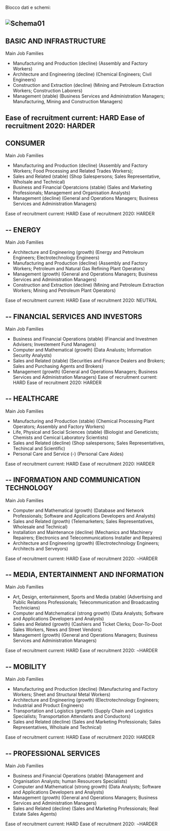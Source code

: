 Blocco dati e schemi:


![Schema01](http://imgur.com/Rf11RoS)
--
BASIC AND INFRASTRUCTURE
--
Main Job Families

- Manufacturing and Production (decline)
(Assembly and Factory Workers)
- Architecture and Engineering (decline)
(Chemical Engineers; Civil Engineers)
- Construction and Extraction (decline)
(Mining and Petroleum Extraction Workers; Construction Laborers)
- Management (stable)
(Business Services and Administration Managers; Manufacturing, Mining and Construction Managers)

Ease of recruitment current: HARD
Ease of recruitment 2020: HARDER
--
CONSUMER
--
Main Job Families

- Manufacturing and Production (decline)
(Assembly and Factory Workers; Food Processing and Related Trades Workers);
- Sales and Related (stable)
(Shop Salespersons; Sales Representative, Wholsale and Technical)
- Business and Financial Operatcions (stable)
(Sales and Marketing Professionals; Management and Organisation Analysts)
- Management (decline)
(General and Operations Managers; Business Services and Administration Managers)

Ease of recruitment current: HARD
Ease of recruitment 2020: HARDER

--
ENERGY
--
Main Job Families

- Architecture and Engineering (growth)
(Energy and Petroleum Engineers; Electrotechnology Engineers)
- Manufacturing and Production (decline)
(Assembly and Factory Workers; Petroleum and Natural Gas Refining Plant Operators)
- Management (growth)
(General and Operations Managers; Business Services and Administration Managers)
- Construction and Extraction (decline)
(Mining and Petroleum Extraction Workers; Mining and Petroleum Plant Operators)

Ease of recruitment current: HARD
Ease of recruitment 2020: NEUTRAL

--
FINANCIAL SERVICES AND INVESTORS
--
Main Job Families

- Business and Financial Operations (stable)
(Financial and Investmen Advisers; Investement Fund Managers)
- Computer and Mathematical (growth)
(Data Analusts; Information Security Analysts)
- Sales and Related (stable)
(Securities and Finance Dealers and Brokers; Sales and Purchasing Agents and Brokers)
- Management (growth)
(General and Operations Managers; Business Services and Administration Managers)
Ease of recruitment current: HARD
Ease of recruitment 2020: HARDER

--
HEALTHCARE
--
Main Job Families

- Manufacturing and Production (stable)
(Chemical Processing Plant Operators; Assembly and Factory Workers)
- Life, Physical and Social Sciences (stable)
(Biologist and Geneticists; Chemists and Cemical Laboratory Scientists)
- Sales and Related (decline)
(Shop salespersons; Sales Representatives, Techincal and Scientific)
- Personal Care and Service (-)
(Personal Care Aides)

Ease of recruitment current: HARD
Ease of recruitment 2020: HARDER

--
INFORMATION AND COMMUNICATION TECHNOLOGY
--
Main Job Families

- Computer and Mathematical (growth)
(Database and Network Professionals; Software and Applications Developers and Analysts)
- Sales and Related (growth)
(Telemarketers; Sales Representatives, Wholesale and Technical)
- Installation and Maintenance (decline)
(Mechanics and Machinery Repairers; Electronics and Telecommunications Installer and Repaires)
- Architecture and Engineering (growth)
(Electrotechnology Engineers; Architects and Serveyors)

Ease of recruitment current: HARD
Ease of recruitment 2020: ¬HARDER

--
MEDIA, ENTERTAINMENT AND INFORMATION
--
Main Job Families

- Art, Design, entertainment, Sports and Media (stable)
(Advertising and Public Relations Professionals; Telecommunication and Broadcasting Technicians)
- Computer and Matchematical (strong growth)
(Data Analysts; Software and Applications Developers and Analysts)
- Sales and Related (growth)
(Cashiers and Ticket Clerks; Door-To-Doot Sales Workers, News and Street Vendors)
- Management (growth)
(General and Operations Managers; Business Services and Administration Managers)

Ease of recruitment current: HARD
Ease of recruitment 2020: ¬HARDER

--
MOBILITY
--
Main Job Families

- Manufacturing and Production (decline)
(Manufacturing and Factory Workers; Sheet and Structural Metal Workers)
- Architecture and Engineering (growth)
(Electrotechnology Engineers; Industrial and Product Engineers)
- Transportation and Logistics (growth)
(Supply Chain and Logistics Specialists; Transportation Attendants and Conductors)
- Sales and Related (decline)
(Sales and Marketing Professionals; Sales Representatives, Wholsale and Technical)

Ease of recruitment current: HARD
Ease of recruitment 2020: HARDER

--
PROFESSIONAL SERVICES
--
Main Job Families

- Business and Financial Operations (stable)
(Management and Organisation Analysts; human Resourcers Specialists)
- Computer and Mathematical (strong growth)
(Data Analysts; Software and Applications Developers and Analysts)
- Management (growth)
(General and Operations Managers; Business Services and Administration Managers)
- Sales and Related (decline)
(Sales and Marketing Professionals; Real Estate Sales Agents)

Ease of recruitment current: HARD
Ease of recruitment 2020: ¬HARDER

